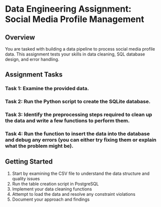 # Data Engineering Assignment: Social Media Profile Management

## Overview
You are tasked with building a data pipeline to process social media profile data. This assignment tests your skills in data cleaning, SQL database design, and error handling.

## Assignment Tasks

### Task 1: Examine the provided data.

### Task 2: Run the Python script to create the SQLite database.

### Task 3: Identify the preprocessing steps required to clean up the data and write a few functions to perform them.

### Task 4: Run the function to insert the data into the database and debug any errors (you can either try fixing them or explain what the problem might be).

## Getting Started

1. Start by examining the CSV file to understand the data structure and quality issues
2. Run the table creation script in PostgreSQL
3. Implement your data cleaning functions
4. Attempt to load the data and resolve any constraint violations
5. Document your approach and findings